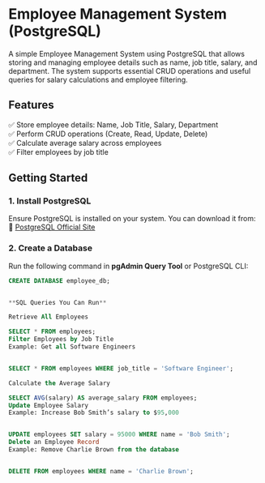 # Employee Management System (PostgreSQL)

A simple Employee Management System using PostgreSQL that allows storing and managing employee details such as name, job title, salary, and department. The system supports essential CRUD operations and useful queries for salary calculations and employee filtering.

## Features
✅ Store employee details: Name, Job Title, Salary, Department  
✅ Perform CRUD operations (Create, Read, Update, Delete)  
✅ Calculate average salary across employees  
✅ Filter employees by job title  

## Getting Started

### **1. Install PostgreSQL**
Ensure PostgreSQL is installed on your system. You can download it from:  
🔗 [PostgreSQL Official Site](https://www.postgresql.org/download/)

### **2. Create a Database**
Run the following command in **pgAdmin Query Tool** or PostgreSQL CLI:
```sql
CREATE DATABASE employee_db;


**SQL Queries You Can Run**

Retrieve All Employees

SELECT * FROM employees;
Filter Employees by Job Title
Example: Get all Software Engineers


SELECT * FROM employees WHERE job_title = 'Software Engineer';

Calculate the Average Salary

SELECT AVG(salary) AS average_salary FROM employees;
Update Employee Salary
Example: Increase Bob Smith’s salary to $95,000


UPDATE employees SET salary = 95000 WHERE name = 'Bob Smith';
Delete an Employee Record
Example: Remove Charlie Brown from the database


DELETE FROM employees WHERE name = 'Charlie Brown';
